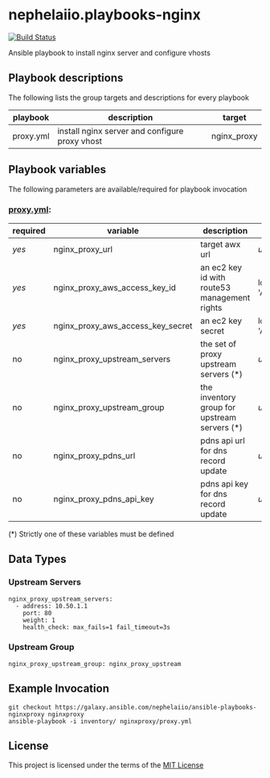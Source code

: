 # nephelaiio.playbooks-nginx

[![Build Status](https://travis-ci.org/nephelaiio/ansible-playbooks-nginxproxy.svg?branch=master)](https://travis-ci.org/nephelaiio/ansible-playbooks-nginxproxy)

Ansible playbook to install nginx server and configure vhosts

## Playbook descriptions

The following lists the group targets and descriptions for every playbook

| playbook  | description                                    | target      |
| ---       | ---                                            | ---         |
| proxy.yml | install nginx server and configure proxy vhost | nginx_proxy |

## Playbook variables

The following parameters are available/required for playbook invocation

### [proxy.yml](proxy.yml):
| required | variable                          | description                                  | default                                |
| ---      | ---                               | ---                                          | ---                                    |
| *yes*    | nginx_proxy_url                   | target awx url                               | _undefined_                            |
| *yes*    | nginx_proxy_aws_access_key_id     | an ec2 key id with route53 management rights | lookup('env', 'AWS_ACCESS_KEY_ID')     |
| *yes*    | nginx_proxy_aws_access_key_secret | an ec2 key secret                            | lookup('env', 'AWS_SECRET_ACCESS_KEY') |
| no       | nginx_proxy_upstream_servers      | the set of proxy upstream servers (*)        | _undefined_                            |
| no       | nginx_proxy_upstream_group        | the inventory group for upstream servers (*) | _undefined_                            |
| no       | nginx_proxy_pdns_url              | pdns api url for dns record update           | _undefined_                            |
| no       | nginx_proxy_pdns_api_key          | pdns api key for dns record update           | _undefined_                            |

(*) Strictly one of these variables must be defined

## Data Types

### Upstream Servers
```{yaml}
nginx_proxy_upstream_servers:
  - address: 10.50.1.1
    port: 80
    weight: 1
    health_check: max_fails=1 fail_timeout=3s
```

### Upstream Group
```{yaml}
nginx_proxy_upstream_group: nginx_proxy_upstream
```

## Example Invocation

```
git checkout https://galaxy.ansible.com/nephelaiio/ansible-playbooks-nginxproxy nginxproxy
ansible-playbook -i inventory/ nginxproxy/proxy.yml
```

## License

This project is licensed under the terms of the [MIT License](/LICENSE)
